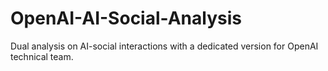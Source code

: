 # OpenAI-AI-Social-Analysis
Dual analysis on AI-social interactions with a dedicated version for OpenAI technical team.
